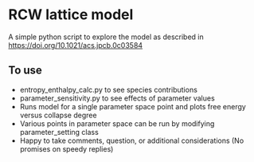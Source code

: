 # RCW lattice model

A simple python script to explore the model as described in https://doi.org/10.1021/acs.jpcb.0c03584


## To use
- entropy_enthalpy_calc.py to see species contributions
- parameter_sensitivity.py to see effects of parameter values 
- Runs model for a single parameter space point and plots free energy versus collapse degree
- Various points in parameter space can be run by modifying parameter_setting class
- Happy to take comments, question, or additional considerations (No promises on speedy replies)

